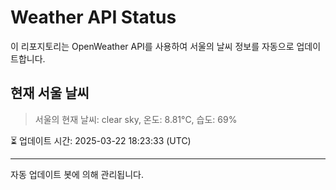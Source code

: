 
# Weather API Status

이 리포지토리는 OpenWeather API를 사용하여 서울의 날씨 정보를 자동으로 업데이트합니다.

## 현재 서울 날씨
> 서울의 현재 날씨: clear sky, 온도: 8.81°C, 습도: 69%

⏳ 업데이트 시간: 2025-03-22 18:23:33 (UTC)

---
자동 업데이트 봇에 의해 관리됩니다.
